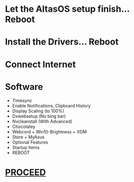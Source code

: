 # Let the AltasOS setup finish... Reboot

# Install the Drivers...  Reboot

# Connect Internet
# Software
- Timesync
- Enable Notifications, Clipboard History
- Display Scaling (to 100%)
- Dxwebsetup (No bing bar)
- Nvcleanstall (With Advanced)
- Chocolatey
- Webcord + Win10-Brightness + XDM
- Store + MyAsus
- Optional Features
- Startup Items
- REBOOT

# [PROCEED](https://github.com/hookstdev/OmniGuides/blob/omni/OS/Linux/Garuda-Linux.asus.md)
